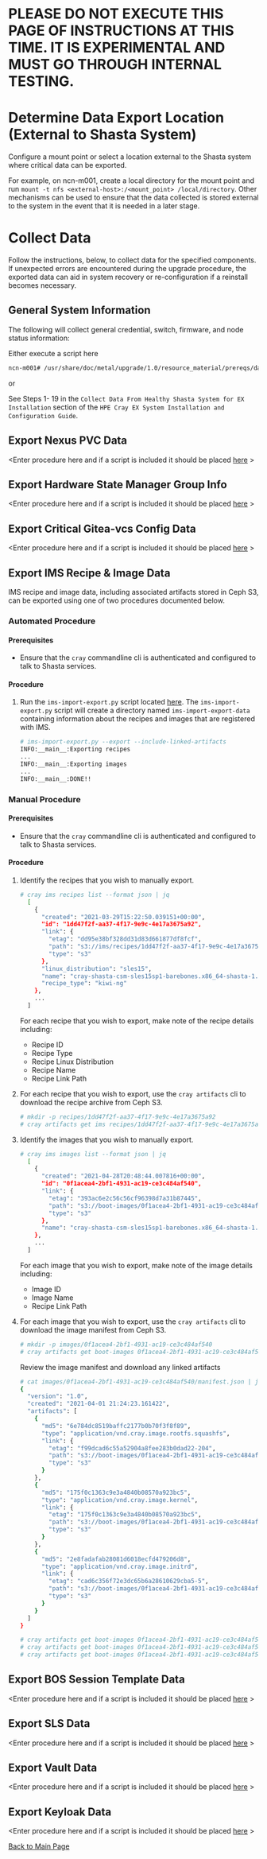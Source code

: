 # PLEASE DO NOT EXECUTE THIS PAGE OF INSTRUCTIONS AT THIS TIME.  IT IS EXPERIMENTAL AND MUST GO THROUGH INTERNAL TESTING.

# Determine Data Export Location (External to Shasta System)

Configure a mount point or select a location external to the Shasta system where critical data can be exported.  

For example, on ncn-m001, create a local directory for the mount point and run `mount -t nfs <external-host>:/<mount_point> /local/directory`.  Other mechanisms can be used to ensure that the data collected is stored external to the system in the event that it is needed in a later stage. 

# Collect Data

Follow the instructions, below, to collect data for the specified components.  If unexpected errors are encountered during the upgrade procedure, the exported data can aid in system recovery or re-configuration if a reinstall becomes necessary.

## General System Information

The following will collect general credential, switch, firmware, and node status information:

Either execute a script here

   ```bash
   ncn-m001# /usr/share/doc/metal/upgrade/1.0/resource_material/prereqs/data_export/<script_name.sh>
   ```

or

See Steps 1- 19 in the `Collect Data From Healthy Shasta System for EX Installation` section of the `HPE Cray EX System Installation and Configuration Guide`.


## Export Nexus PVC Data

<Enter procedure here and if a script is included it should be placed [here](data_export/<scriptname>) >


## Export Hardware State Manager Group Info

<Enter procedure here and if a script is included it should be placed [here](data_export/<scriptname>) >


## Export Critical Gitea-vcs Config Data

<Enter procedure here and if a script is included it should be placed [here](data_export/<scriptname>) >


## Export IMS Recipe & Image Data

IMS recipe and image data, including associated artifacts stored in Ceph S3, can be exported using one of
two procedures documented below.

### Automated Procedure
#### Prerequisites
* Ensure that the `cray` commandline cli is authenticated and configured to talk to Shasta services.

#### Procedure

1. Run the `ims-import-export.py` script located [here](../../scripts/ims-import-export). The `ims-import-export.py`
   script will create a directory named `ims-import-export-data` containing information about the recipes and images
   that are registered with IMS. 

   ```bash
   # ims-import-export.py --export --include-linked-artifacts
   INFO:__main__:Exporting recipes
   ...
   INFO:__main__:Exporting images
   ...
   INFO:__main__:DONE!!
   ```

### Manual Procedure
#### Prerequisites
* Ensure that the `cray` commandline cli is authenticated and configured to talk to Shasta services.

#### Procedure

1. Identify the recipes that you wish to manually export. 
   
   ```bash
   # cray ims recipes list --format json | jq
     [
       {
         "created": "2021-03-29T15:22:50.039151+00:00",
         "id": "1dd47f2f-aa37-4f17-9e9c-4e17a3675a92",
         "link": {
           "etag": "dd95e38bf328dd31d83d661877df8fcf",
           "path": "s3://ims/recipes/1dd47f2f-aa37-4f17-9e9c-4e17a3675a92/recipe.tar.gz",
           "type": "s3"
         },
         "linux_distribution": "sles15",
         "name": "cray-shasta-csm-sles15sp1-barebones.x86_64-shasta-1.4",
         "recipe_type": "kiwi-ng"
       },
       ...
     ]
   ```
   
   For each recipe that you wish to export, make note of the recipe details including:
   * Recipe ID
   * Recipe Type
   * Recipe Linux Distribution
   * Recipe Name
   * Recipe Link Path
    
1. For each recipe that you wish to export, use the `cray artifacts` cli to download the recipe archive from Ceph S3.

   ```bash
   # mkdir -p recipes/1dd47f2f-aa37-4f17-9e9c-4e17a3675a92
   # cray artifacts get ims recipes/1dd47f2f-aa37-4f17-9e9c-4e17a3675a92/recipe.tar.gz recipes/1dd47f2f-aa37-4f17-9e9c-4e17a3675a92/recipe.tar.gz 
   ```
   
1. Identify the images that you wish to manually export. 
   
   ```bash
   # cray ims images list --format json | jq
     [
       {
         "created": "2021-04-28T20:48:44.007816+00:00",
         "id": "0f1acea4-2bf1-4931-ac19-ce3c484af540",
         "link": {
           "etag": "393ac6e2c56c56cf96398d7a31b87445",
           "path": "s3://boot-images/0f1acea4-2bf1-4931-ac19-ce3c484af540/manifest.json",
           "type": "s3"
         },
         "name": "cray-shasta-csm-sles15sp1-barebones.x86_64-shasta-1.4"
       },
       ...
     ]
   ```
   
   For each image that you wish to export, make note of the image details including:
   * Image ID
   * Image Name
   * Recipe Link Path
    
1. For each image that you wish to export, use the `cray artifacts` cli to download the image manifest from Ceph S3.

   ```bash
   # mkdir -p images/0f1acea4-2bf1-4931-ac19-ce3c484af540
   # cray artifacts get boot-images 0f1acea4-2bf1-4931-ac19-ce3c484af540/manifest.json images/0f1acea4-2bf1-4931-ac19-ce3c484af540/manifest.json 
   ```
   
   Review the image manifest and download any linked artifacts

   ```bash
   # cat images/0f1acea4-2bf1-4931-ac19-ce3c484af540/manifest.json | jq
   {
     "version": "1.0",
     "created": "2021-04-01 21:24:23.161422",
     "artifacts": [
       {
         "md5": "6e784dc8519baffc2177b0b70f3f8f89",
         "type": "application/vnd.cray.image.rootfs.squashfs",
         "link": {
           "etag": "f99dcad6c55a52904a8fee283b0dad22-204",
           "path": "s3://boot-images/0f1acea4-2bf1-4931-ac19-ce3c484af540/rootfs",
           "type": "s3"
         }
       },
       {
         "md5": "175f0c1363c9e3a4840b08570a923bc5",
         "type": "application/vnd.cray.image.kernel",
         "link": {
           "etag": "175f0c1363c9e3a4840b08570a923bc5",
           "path": "s3://boot-images/0f1acea4-2bf1-4931-ac19-ce3c484af540/kernel",
           "type": "s3"
         }
       },
       { 
         "md5": "2e8fadafab28081d6018ecfd479206d8",
         "type": "application/vnd.cray.image.initrd",
         "link": {
           "etag": "cad6c356f72e3dc65b6a28610629cba5-5",
           "path": "s3://boot-images/0f1acea4-2bf1-4931-ac19-ce3c484af540/initrd",
           "type": "s3"
         }
       }
     ]
   }
   
   # cray artifacts get boot-images 0f1acea4-2bf1-4931-ac19-ce3c484af540/rootfs images/0f1acea4-2bf1-4931-ac19-ce3c484af540/rootfs
   # cray artifacts get boot-images 0f1acea4-2bf1-4931-ac19-ce3c484af540/kernel images/0f1acea4-2bf1-4931-ac19-ce3c484af540/kernel
   # cray artifacts get boot-images 0f1acea4-2bf1-4931-ac19-ce3c484af540/initrd images/0f1acea4-2bf1-4931-ac19-ce3c484af540/initrd
   ```

## Export BOS Session Template Data

<Enter procedure here and if a script is included it should be placed [here](data_export/<scriptname>) >


## Export SLS Data

<Enter procedure here and if a script is included it should be placed [here](data_export/<scriptname>) >


## Export Vault Data

<Enter procedure here and if a script is included it should be placed [here](data_export/<scriptname>) >


## Export Keyloak Data

<Enter procedure here and if a script is included it should be placed [here](data_export/<scriptname>) >




[Back to Main Page](../../README.md)
